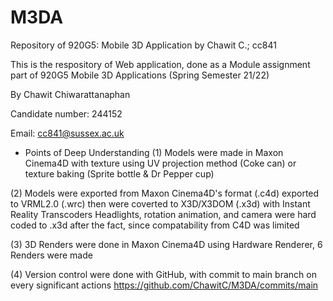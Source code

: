 # M3DA
Repository of 920G5: Mobile 3D Application by Chawit C.; cc841

This is the respository of Web application, done as a Module assignment
part of 920G5 Mobile 3D Applications (Spring Semester 21/22)

By Chawit Chiwarattanaphan

Candidate number: 244152

Email: cc841@sussex.ac.uk

+ Points of Deep Understanding
(1) Models were made in Maxon Cinema4D
with texture using UV projection method (Coke can)
or texture baking (Sprite bottle & Dr Pepper cup)

(2) Models were exported from Maxon Cinema4D's format (.c4d) exported to VRML2.0 (.wrc)
then were coverted to X3D/X3DOM (.x3d) with Instant Reality Transcoders
Headlights, rotation animation, and camera were hard coded to .x3d after the fact, since compatability from C4D was limited

(3) 3D Renders were done in Maxon Cinema4D using Hardware Renderer, 6 Renders were made

(4) Version control were done with GitHub, with commit to main branch on every significant actions
https://github.com/ChawitC/M3DA/commits/main
